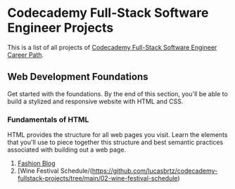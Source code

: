 # Codecademy Full-Stack Software Engineer Projects

This is a list of all projects of [Codecademy Full-Stack Software Engineer Career Path](https://www.codecademy.com/career-journey/full-stack-engineer).

## Web Development Foundations
Get started with the foundations. By the end of this section, you'll be able to build a stylized and responsive website with HTML and CSS.

### Fundamentals of HTML
HTML provides the structure for all web pages you visit. Learn the elements that you'll use to piece together this structure and best semantic practices associated with building out a web page.

1. [Fashion Blog](https://github.com/lucasbrtz/codecademy-fullstack-projects/tree/main/01-fashion-blog)
2. [Wine Festival Schedule/(https://github.com/lucasbrtz/codecademy-fullstack-projects/tree/main/02-wine-festival-schedule)
